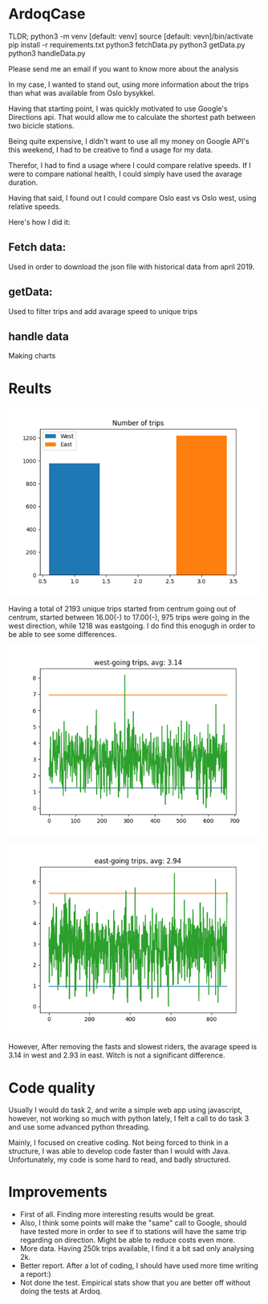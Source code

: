 # ArdoqCase

TLDR;
python3 -m venv <name>[default: venv]
source <name>[default: vevn]/bin/activate
pip install -r requirements.txt
python3 fetchData.py
python3 getData.py
python3 handleData.py

Please send me an email if you want to know more about the analysis

In my case, I wanted to stand out, using more information about the trips than what was available from Oslo bysykkel.

Having that starting point, I was quickly motivated to use Google's Directions api. That would allow me to calculate the shortest path between two bicicle stations. 

Being quite expensive, I didn't want to use all my money on Google API's this weekend, I had to be creative to find a usage for my data. 

Therefor, I had to find a usage where I could compare relative speeds. If I were to compare national health, I could simply have used the avarage duration.

Having that said, I found out I could compare Oslo east vs Oslo west, using relative speeds.

Here's how I did it:

## Fetch data:
Used in order to download the json file with historical data from april 2019.

## getData:
Used to filter trips and add avarage speed to unique trips

## handle data
Making charts

# Reults

![alt trips](https://github.com/jakob-lj/ardoqcase/blob/main/task3/result/trips.png?raw=true)

Having a total of 2193 unique trips started from centrum going out of centrum, started between 16.00(-) to 17.00(-), 975 trips were going in the west direction, while 1218 was eastgoing. 
I do find this enogugh in order to be able to see some differences. 

![alt west](https://github.com/jakob-lj/ardoqcase/blob/main/task3/result/westTrips.png?raw=true)

![alt east](https://github.com/jakob-lj/ardoqcase/blob/main/task3/result/eastTrips.png?raw=true)


However, After removing the fasts and slowest riders, the avarage speed is 3.14 in west and 2.93 in east. Witch is not a significant difference. 

# Code quality
Usually I would do task 2, and write a simple web app using javascript, however, not working so much with python lately, I felt a call to do task 3 and use some advanced python threading. 

Mainly, I focused on creative coding. Not being forced to think in a structure, I was able to develop code faster than I would with Java. Unfortunately, my code is some hard to read, and badly structured. 

# Improvements
- First of all. Finding more interesting results would be great.
- Also, I think some points will make the "same" call to Google, should have tested more in order to see if to stations will have the same trip regarding on direction. Might be able to reduce costs even more.
- More data. Having 250k trips available, I find it a bit sad only analysing 2k.
- Better report. After a lot of coding, I should have used more time writing a report:)
- Not done the test. Empirical stats show that you are better off without doing the tests at Ardoq.

